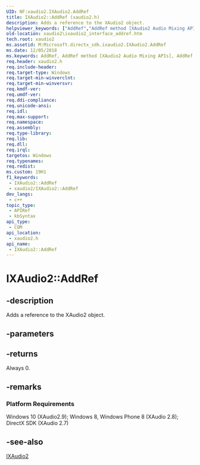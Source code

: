 ```yaml
---
UID: NF:xaudio2.IXAudio2.AddRef
title: IXAudio2::AddRef (xaudio2.h)
description: Adds a reference to the XAudio2 object.
helpviewer_keywords: ["AddRef","AddRef method [XAudio2 Audio Mixing APIs]","AddRef method [XAudio2 Audio Mixing APIs]","IXAudio2 interface","IXAudio2 interface [XAudio2 Audio Mixing APIs]","AddRef method","IXAudio2.AddRef","IXAudio2::AddRef","xaudio2.ixaudio2_interface_addref","xaudio2/IXAudio2::AddRef"]
old-location: xaudio2\ixaudio2_interface_addref.htm
tech.root: xaudio2
ms.assetid: M:Microsoft.directx_sdk.ixaudio2.IXAudio2.AddRef
ms.date: 12/05/2018
ms.keywords: AddRef, AddRef method [XAudio2 Audio Mixing APIs], AddRef method [XAudio2 Audio Mixing APIs],IXAudio2 interface, IXAudio2 interface [XAudio2 Audio Mixing APIs],AddRef method, IXAudio2.AddRef, IXAudio2::AddRef, xaudio2.ixaudio2_interface_addref, xaudio2/IXAudio2::AddRef
req.header: xaudio2.h
req.include-header: 
req.target-type: Windows
req.target-min-winverclnt: 
req.target-min-winversvr: 
req.kmdf-ver: 
req.umdf-ver: 
req.ddi-compliance: 
req.unicode-ansi: 
req.idl: 
req.max-support: 
req.namespace: 
req.assembly: 
req.type-library: 
req.lib: 
req.dll: 
req.irql: 
targetos: Windows
req.typenames: 
req.redist: 
ms.custom: 19H1
f1_keywords:
 - IXAudio2::AddRef
 - xaudio2/IXAudio2::AddRef
dev_langs:
 - c++
topic_type:
 - APIRef
 - kbSyntax
api_type:
 - COM
api_location:
 - xaudio2.h
api_name:
 - IXAudio2::AddRef
---
```


# IXAudio2::AddRef


## -description

Adds a reference to the XAudio2 object.

## -parameters

## -returns

Always 0.

## -remarks

<h3><a id="Platform_Requirements"></a><a id="platform_requirements"></a><a id="PLATFORM_REQUIREMENTS"></a>Platform Requirements</h3>
Windows 10 (XAudio2.9); Windows 8, Windows Phone 8 (XAudio 2.8); DirectX SDK (XAudio 2.7)

## -see-also

<a href="/windows/desktop/api/xaudio2/nn-xaudio2-ixaudio2">IXAudio2</a>

